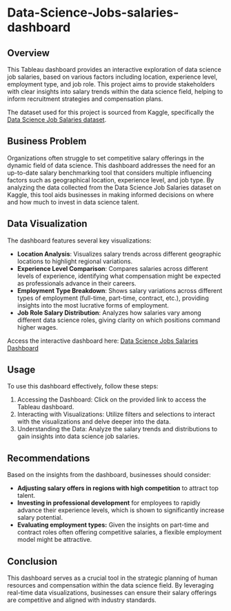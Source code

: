 # Data-Science-Jobs-salaries-dashboard

## Overview
This Tableau dashboard provides an interactive exploration of data science job salaries, based on various factors including location, experience level, employment type, and job role. This project aims to provide stakeholders with clear insights into salary trends within the data science field, helping to inform recruitment strategies and compensation plans. 

The dataset used for this project is sourced from Kaggle, specifically the [Data Science Job Salaries dataset](https://www.kaggle.com/datasets/ruchi798/data-science-job-salaries).

## Business Problem
Organizations often struggle to set competitive salary offerings in the dynamic field of data science. This dashboard addresses the need for an up-to-date salary benchmarking tool that considers multiple influencing factors such as geographical location, experience level, and job type. By analyzing the data collected from the Data Science Job Salaries dataset on Kaggle, this tool aids businesses in making informed decisions on where and how much to invest in data science talent.

## Data Visualization
The dashboard features several key visualizations:
- **Location Analysis**: Visualizes salary trends across different geographic locations to highlight regional variations.
- **Experience Level Comparison**: Compares salaries across different levels of experience, identifying what compensation might be expected as professionals advance in their careers.
- **Employment Type Breakdown**: Shows salary variations across different types of employment (full-time, part-time, contract, etc.), providing insights into the most lucrative forms of employment.
- **Job Role Salary Distribution**:  Analyzes how salaries vary among different data science roles, giving clarity on which positions command higher wages.

Access the interactive dashboard here: [Data Science Jobs Salaries Dashboard](https://prod-useast-b.online.tableau.com/t/adeokard9bd54e7db/views/datascience_jobsalaries/Dashboard1)

## Usage
To use this dashboard effectively, follow these steps:

1. Accessing the Dashboard: Click on the provided link to access the Tableau dashboard.
2. Interacting with Visualizations: Utilize filters and selections to interact with the visualizations and delve deeper into the data.
3. Understanding the Data: Analyze the salary trends and distributions to gain insights into data science job salaries.

## Recommendations
Based on the insights from the dashboard, businesses should consider:

- **Adjusting salary offers in regions with high competition** to attract top talent.
- **Investing in professional development** for employees to rapidly advance their experience levels, which is shown to significantly increase salary potential.
- **Evaluating employment types:** Given the insights on part-time and contract roles often offering competitive salaries, a flexible employment model might be attractive.

## Conclusion
This dashboard serves as a crucial tool in the strategic planning of human resources and compensation within the data science field. By leveraging real-time data visualizations, businesses can ensure their salary offerings are competitive and aligned with industry standards.
